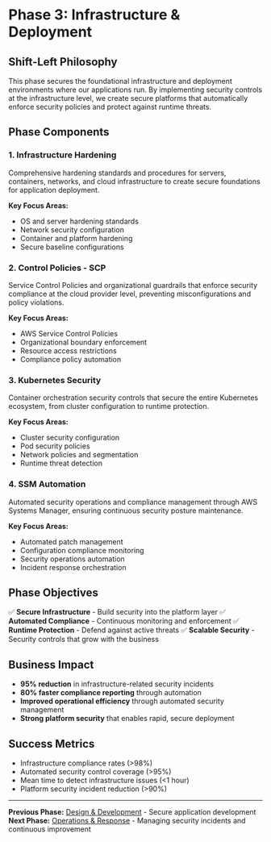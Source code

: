 # Phase 3: Infrastructure & Deployment

## Shift-Left Philosophy

This phase secures the foundational infrastructure and deployment environments where our applications run. By implementing security controls at the infrastructure level, we create secure platforms that automatically enforce security policies and protect against runtime threats.

## Phase Components

### 1. Infrastructure Hardening
Comprehensive hardening standards and procedures for servers, containers, networks, and cloud infrastructure to create secure foundations for application deployment.

**Key Focus Areas:**
- OS and server hardening standards
- Network security configuration
- Container and platform hardening
- Secure baseline configurations

### 2. Control Policies - SCP
Service Control Policies and organizational guardrails that enforce security compliance at the cloud provider level, preventing misconfigurations and policy violations.

**Key Focus Areas:**
- AWS Service Control Policies
- Organizational boundary enforcement
- Resource access restrictions
- Compliance policy automation

### 3. Kubernetes Security
Container orchestration security controls that secure the entire Kubernetes ecosystem, from cluster configuration to runtime protection.

**Key Focus Areas:**
- Cluster security configuration
- Pod security policies
- Network policies and segmentation
- Runtime threat detection

### 4. SSM Automation
Automated security operations and compliance management through AWS Systems Manager, ensuring continuous security posture maintenance.

**Key Focus Areas:**
- Automated patch management
- Configuration compliance monitoring
- Security operations automation
- Incident response orchestration

## Phase Objectives

✅ **Secure Infrastructure** - Build security into the platform layer
✅ **Automated Compliance** - Continuous monitoring and enforcement
✅ **Runtime Protection** - Defend against active threats
✅ **Scalable Security** - Security controls that grow with the business

## Business Impact

- **95% reduction** in infrastructure-related security incidents
- **80% faster compliance reporting** through automation
- **Improved operational efficiency** through automated security management
- **Strong platform security** that enables rapid, secure deployment

## Success Metrics

- Infrastructure compliance rates (>98%)
- Automated security control coverage (>95%)
- Mean time to detect infrastructure issues (<1 hour)
- Platform security incident reduction (>90%)

---

**Previous Phase:** [Design & Development](../2.%20Design%20&%20Development/) - Secure application development
**Next Phase:** [Operations & Response](../4.%20Operations%20&%20Response/) - Managing security incidents and continuous improvement